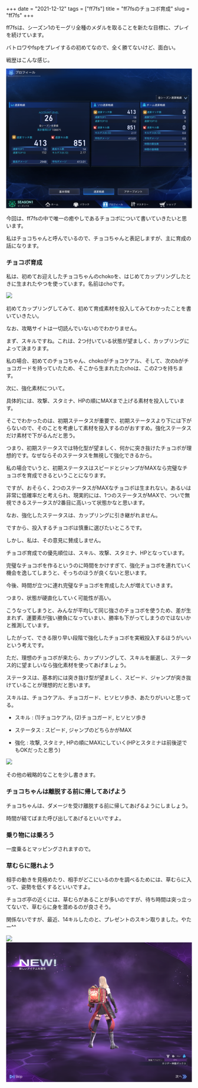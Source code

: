 +++
date = "2021-12-12"
tags = ["ff7fs"]
title = "ff7fsのチョコボ育成"
slug = "ff7fs"
+++

ff7fsは、シーズン1のモーグリ全種のメダルを取ることを新たな目標に、プレイを続けています。

バトロワやfspをプレイするの初めてなので、全く勝てないけど、面白い。

戦歴はこんな感じ。

![](https://raw.githubusercontent.com/syui/img/master/other/ff7fs_20211212_0025.png)


今回は、ff7fsの中で唯一の癒やしであるチョコボについて書いていきたいと思います。

私はチョコちゃんと呼んでいるので、チョコちゃんと表記しますが、主に育成の話になります。

### チョコボ育成

私は、初めてお迎えしたチョコちゃんのchokoを、はじめてカップリングしたときに生まれたやつを使っています。名前はchoです。

![](https://raw.githubusercontent.com/syui/img/master/other/ff7fs_20211212_0020.png)

初めてカップリングしてみて、初めて育成素材を投入してみてわかったことを書いていきたい。

なお、攻略サイトは一切読んでいないのでわかりません。

まず、スキルですね。これは、2つ付いている状態が望ましく、カップリングによって決まります。

私の場合、初めてのチョコちゃん、chokoがチョコケアル、そして、次のbがチョコガードを持っていたため、そこから生まれたたchoは、この2つを持ちます。

次に、強化素材について。

具体的には、攻撃、スタミナ、HPの順にMAXまで上げる素材を投入しています。

そこでわかったのは、初期ステータスが重要で、初期ステータスより下には下がらないので、そのことを考慮して素材を投入するのがおすすめ。強化ステータスだけ素材で下がるんだと思う。

つまり、初期ステータスでは特化型が望ましく、何かに突き抜けたチョコボが理想的です。なぜならそのステータスを無視して強化できるから。

私の場合でいうと、初期ステータスはスピードとジャンプがMAXなら完璧なチョコボを育成できるということになります。

ですが、おそらく、2つのステータスがMAXなチョコボは生まれない。あるいは非常に低確率だと考えられ、現実的には、1つのステータスがMAXで、ついで無視できるステータスが2番目に高いって状態かなと思います。

なお、強化したステータスは、カップリングに引き継がれません。

ですから、投入するチョコボは慎重に選びたいところです。

しかし、私は、その意見に賛成しません。

チョコボ育成での優先順位は、スキル、攻撃、スタミナ、HPとなっています。

完璧なチョコボを作るというのに時間をかけすぎて、強化チョコボを連れていく機会を逸してしまうと、そっちのほうが良くないと思います。

今後、時間が立つに連れ完璧なチョコボを育成した人が増えていきます。

つまり、状態が硬直化していく可能性が高い。

こうなってしまうと、みんなが平均して同じ強さのチョコボを使うため、差が生まれず、運要素が強い勝負になっていまい、勝率も下がってしまうのではないかと推測しています。

したがって、できる限り早い段階で強化したチョコボを実戦投入するほうがいいという考えです。

ただ、理想のチョコボが来たら、カップリングして、スキルを厳選し、ステータス的に望ましいなら強化素材を使ってあげましょう。

ステータスは、基本的には突き抜け型が望ましく、スピード、ジャンプが突き抜けていることが理想的だと思います。

スキルは、チョコケアル、チョコガード、ヒソヒソ歩き、あたりがいいと思ってる。

- スキル : (1)チョコケアル, (2)チョコガード, ヒソヒソ歩き

- ステータス : スピード, ジャンプのどちらかがMAX

- 強化 : 攻撃, スタミナ, HPの順にMAXにしていく(HPとスタミナは前後逆でもOKだったと思う)

![](https://raw.githubusercontent.com/syui/img/master/other/ff7fs_20211212_0022.png)

その他の戦略的なことを少し書きます。

### チョコちゃんは離脱する前に帰してあげよう

チョコちゃんは、ダメージを受け離脱する前に帰してあげるようにしましょう。

時間が経てばまた呼び出してあげるといいですよ。

### 乗り物には乗ろう

一度乗るとマッピングされますので。

### 草むらに隠れよう

相手の動きを見極めたり、相手がどこにいるのかを調べるためには、草むらに入って、姿勢を低くするといいですよ。

チョコボ亭の近くには、草むらがあることが多いのですが、待ち時間は突っ立ってないで、草むらに身を潜めるのが良さそう。

関係ないですが、最近、14キルしたのと、プレゼントのスキン取りました。やたー^^


![](https://raw.githubusercontent.com/syui/img/master/other/ff7fs_20211212_0016.png)
![](https://raw.githubusercontent.com/syui/img/master/other/ff7fs_20211212_0015.png)

